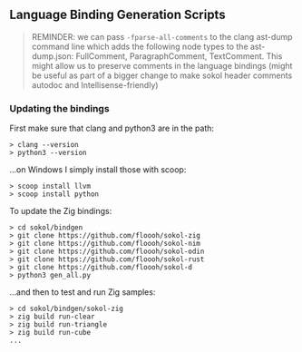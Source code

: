 ## Language Binding Generation Scripts

> REMINDER: we can pass `-fparse-all-comments` to the clang ast-dump command line which adds the following node types to the ast-dump.json: FullComment, ParagraphComment, TextComment. This might allow us to preserve comments in the language bindings (might be useful as part of a bigger change to make sokol header comments autodoc and Intellisense-friendly)

### Updating the bindings

First make sure that clang and python3 are in the path:

```
> clang --version
> python3 --version
```

...on Windows I simply install those with scoop:

```
> scoop install llvm
> scoop install python
```

To update the Zig bindings:

```
> cd sokol/bindgen
> git clone https://github.com/floooh/sokol-zig
> git clone https://github.com/floooh/sokol-nim
> git clone https://github.com/floooh/sokol-odin
> git clone https://github.com/floooh/sokol-rust
> git clone https://github.com/floooh/sokol-d
> python3 gen_all.py
```

...and then to test and run Zig samples:

```
> cd sokol/bindgen/sokol-zig
> zig build run-clear
> zig build run-triangle
> zig build run-cube
...
```
